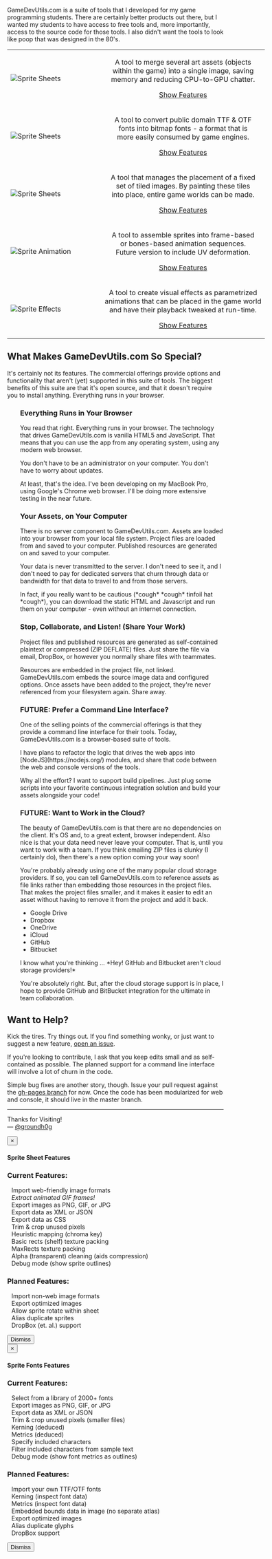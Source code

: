
GameDevUtils.com is a suite of tools that I developed for my game programming students. There are certainly 
better products out there, but I wanted my students to have access to free tools and, more importantly, 
access to the source code for those tools. I also didn't want the tools to look like poop that was 
designed in the 80's.

<table border="0" cellpadding="0" cellspacing="0" style="width:600px; margin-left: auto; margin-right: auto;">
	<tr>
		<td style="width:300px;">
			<img src="images/homepage/iconSpriteSheets.png" alt="Sprite Sheets"/>
		</td>
		<td style="text-align:center; white-space:nowrap;">
			<p>A tool to merge several art assets (objects <br/>
			   within the game) into a single image, saving <br/>
			   memory and reducing CPU-to-GPU chatter.
			</p>
			<p><a href="#popupFeatureSheets" role="button" data-toggle="modal" class="btn btn-primary">Show Features</a></p>
		</td>
	</tr><tr>
		<td style="width:300px;">
			<img src="images/homepage/iconSpriteFonts.png" alt="Sprite Sheets"/>
		</td>
		<td style="text-align:center; white-space:nowrap;">
			<p>A tool to convert public domain TTF &amp; OTF <br/>
			   fonts into bitmap fonts - a format that is <br/>
			   more easily consumed by game engines.
			</p>
			<p><a href="#popupFeatureFonts" role="button" data-toggle="modal" class="btn btn-primary">Show Features</a></p>
			<!-- <p><a id="cmdShowFeaturesFonts" href="#null" class="btn btn-default disabled">Show Features</a></p> -->
		</td>
	</tr><tr>
		<td style="width:300px;">
			<img src="images/homepage/iconTileEditor.png" alt="Sprite Sheets"/>
		</td>
		<td style="text-align:center; white-space:nowrap;">
			<p>A tool that manages the placement of a fixed <br/>
			   set of tiled images. By painting these tiles <br/>
			   into place, entire game worlds can be made.
			</p>
			<p><a id="cmdShowFeaturesTileEditor" href="#null" class="btn btn-default disabled">Show Features</a></p>
		</td>
	</tr><tr>
		<td style="width:300px;">
			<img src="images/homepage/iconAnimation.png" alt="Sprite Animation"/>
		</td>
		<td style="text-align:center; white-space:nowrap;">
			<p>A tool to assemble sprites into frame-based <br/>
			   or bones-based animation sequences. <br/>
			   Future version to include UV deformation.
			</p>
			<p><a id="cmdShowFeaturesTileEditor" href="#null" class="btn btn-default disabled">Show Features</a></p>
		</td>
	</tr><tr>
		<td style="width:300px;">
			<img src="images/homepage/iconEffects.png" alt="Sprite Effects"/>
		</td>
		<td style="text-align:center; white-space:nowrap;">
			<p>A tool to create visual effects as parametrized <br/>
			   animations that can be placed in the game world <br/>
			   and have their playback tweaked at run-time.
			</p>
			<p><a id="cmdShowFeaturesTileEditor" href="#null" class="btn btn-default disabled">Show Features</a></p>
		</td>
	</tr>
</table>

## What Makes GameDevUtils.com So Special?

It's certainly not its features. The commercial offerings provide options and functionality that 
aren't (yet) supported in this suite of tools. The biggest benefits of this suite are that it's 
open source, and that it doesn't require you to install anything. Everything runs in your browser.

<div style="margin-left:30px;">

<h3>Everything Runs in Your Browser</h3>

<p>You read that right. Everything runs in your browser. The technology that drives GameDevUtils.com is 
vanilla HTML5 and JavaScript. That means that you can use the app from any operating system, 
using any modern web browser.</p>

<p>You don't have to be an administrator on your computer. You don't have to worry about updates.</p>

<p>At least, that's the idea. I've been developing on my MacBook Pro, using Google's Chrome web 
browser. I'll be doing more extensive testing in the near future.</p>

<h3>Your Assets, on Your Computer</h3>

<p>There is no server component to GameDevUtils.com. Assets are loaded into your browser from your local
file system. Project files are loaded from and saved to your computer. Published resources are
generated on and saved to your computer.</p>

<p>Your data is never transmitted to the server. I don't need to see it, and I don't need to pay
for dedicated servers that churn through data or bandwidth for that data to travel to and from 
those servers.</p>

<p>In fact, if you really want to be cautious (*cough* *cough* tinfoil hat *cough*), you
can download the static HTML and Javascript and run them on your computer - even without an
internet connection.</p>

<h3>Stop, Collaborate, and Listen! (Share Your Work)</h3>

<p>Project files and published resources are generated as self-contained plaintext or compressed 
(ZIP DEFLATE) files. Just share the file via email, DropBox, or however you normally 
share files with teammates.</p>

<p>Resources are embedded in the project file, not linked. GameDevUtils.com embeds the source image 
data and configured options. Once assets have been added to the project, they're never 
referenced from your filesystem again. Share away.</p>

<h3>FUTURE: Prefer a Command Line Interface?</h3>

<p>One of the selling points of the commercial offerings is that they provide a command line interface for their tools. Today, GameDevUtils.com is a browser-based suite of tools.</p>

<p>I have plans to refactor the logic that drives the web apps into [NodeJS](https://nodejs.org/) modules, and share that code between the web and console versions of the tools.</p>

<p>Why all the effort? I want to support build pipelines. Just plug some scripts into your favorite continuous integration solution and build your assets alongside your code!</p>

<h3>FUTURE: Want to Work in the Cloud?</h3>

<p>The beauty of GameDevUtils.com is that there are no dependencies on the client. It's OS and, to a great extent, browser independent. Also nice is that your data need never leave your computer. That is, until you want to work with a team. If you think emailing ZIP files is clunky (I certainly do), then there's a new option coming your way soon!</p>

<p>You're probably already using one of the many popular cloud storage providers. If so, you can tell GameDevUtils.com to reference assets as file links rather than embedding those resources in the project files. That makes the project files smaller, and it makes it easier to edit an asset without having to remove it from the project and add it back.</p>

<ul>
  <li>Google Drive</li>
  <li>Dropbox</li>
  <li>OneDrive</li>
  <li>iCloud</li>
  <li>GitHub</li>
  <li>Bitbucket</li>
</ul>

<p>I know what you're thinking ... *Hey! GitHub and Bitbucket aren't cloud storage providers!*</p>

<p>You're absolutely right. But, after the cloud storage support is in place, I hope to provide GitHub and BitBucket integration for the ultimate in team collaboration.</p>

</div>

## Want to Help?

Kick the tires. Try things out. If you find something wonky, or just want to suggest a new feature, [open an issue](https://github.com/groundh0g/gamedevutils.com/issues).

If you're looking to contribute, I ask that you keep edits small and as self-contained as possible. The planned support for a command line interface will involve a lot of churn in the code.

Simple bug fixes are another story, though. Issue your pull request against the [gh-pages branch](https://github.com/groundh0g/gamedevutils.com/tree/gh-pages) for now. Once the code has been modularized for web and console, it should live in the master branch.

------
Thanks for Visiting!<br>
&mdash; [@groundh0g](https://twitter.com/groundh0g)



<div id="popupFeatureSheets" class="modal fade">
  <div class="modal-dialog">
	<div class="modal-content">
	  <div class="modal-header">
		<button type="button" class="close" data-dismiss="modal" aria-label="Close"><span aria-hidden="true">&times;</span></button>
		<h4 class="modal-title">Sprite Sheet Features</h4>
	  </div>
	  <div class="modal-body">
		<h3>Current Features:</h3>
		<div style="padding-left:10px;"><p>
			<i class="fa fa-check"></i> Import web-friendly image formats<br/>
			<i class="fa fa-check"></i> <em>Extract animated GIF frames!</em><br/>
			<i class="fa fa-check"></i> Export images as PNG, GIF, or JPG<br/>
			<i class="fa fa-check"></i> Export data as XML or JSON<br/>
			<i class="fa fa-check"></i> Export data as CSS<br/>
			<i class="fa fa-check"></i> Trim &amp; crop unused pixels<br/>
			<i class="fa fa-check"></i> Heuristic mapping (chroma key)<br/>
			<i class="fa fa-check"></i> Basic rects (shelf) texture packing<br/>
			<i class="fa fa-check"></i> MaxRects texture packing<br/>
			<i class="fa fa-check"></i> Alpha (transparent) cleaning (aids compression)<br/>
			<i class="fa fa-check"></i> Debug mode (show sprite outlines)
		</p></div>
		<h3>Planned Features:</h3>
		<div style="padding-left:10px;"><p>
			<i class="fa fa-wrench"></i> Import non-web image formats<br/>
			<i class="fa fa-wrench"></i> Export optimized images<br/>
			<i class="fa fa-wrench"></i> Allow sprite rotate within sheet<br/>
			<i class="fa fa-wrench"></i> Alias duplicate sprites<br/>
			<i class="fa fa-wrench"></i> DropBox (et. al.) support
		</p></div>
	  </div>
	  <div class="modal-footer">
		<button type="button" class="btn btn-primary" data-dismiss="modal">Dismiss</button>
	  </div>
	</div>
  </div>
</div>

<div id="popupFeatureFonts" class="modal fade">
  <div class="modal-dialog">
	<div class="modal-content">
	  <div class="modal-header">
		<button type="button" class="close" data-dismiss="modal" aria-label="Close"><span aria-hidden="true">&times;</span></button>
		<h4 class="modal-title">Sprite Fonts Features</h4>
	  </div>
	  <div class="modal-body">
		<h3>Current Features:</h3>
		<div style="padding-left:10px;"><p>
			<i class="fa fa-check"></i> Select from a library of 2000+ fonts<br/>
			<i class="fa fa-check"></i> Export images as PNG, GIF, or JPG<br/>
			<i class="fa fa-check"></i> Export data as XML or JSON<br/>
			<i class="fa fa-check"></i> Trim &amp; crop unused pixels (smaller files)<br/>
			<i class="fa fa-check"></i> Kerning (deduced)<br/>
			<i class="fa fa-check"></i> Metrics (deduced)<br/>
			<i class="fa fa-check"></i> Specify included characters<br/>
			<i class="fa fa-check"></i> Filter included characters from sample text<br/>
			<i class="fa fa-check"></i> Debug mode (show font metrics as outlines)
		</p></div>
		<h3>Planned Features:</h3>
		<div style="padding-left:10px;"><p>
			<i class="fa fa-wrench"></i> Import your own TTF/OTF fonts<br/>
			<i class="fa fa-wrench"></i> Kerning (inspect font data)<br/>
			<i class="fa fa-wrench"></i> Metrics (inspect font data)<br/>
			<i class="fa fa-wrench"></i> Embedded bounds data in image (no separate atlas)<br/>
			<i class="fa fa-wrench"></i> Export optimized images<br/>
			<i class="fa fa-wrench"></i> Alias duplicate glyphs<br/>
			<i class="fa fa-wrench"></i> DropBox support
		</p></div>
	  </div>
	  <div class="modal-footer">
		<button type="button" class="btn btn-primary" data-dismiss="modal">Dismiss</button>
	  </div>
	</div>
  </div>
</div>

